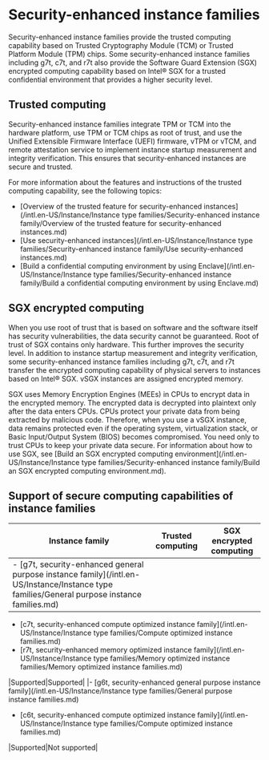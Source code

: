# Security-enhanced instance families

Security-enhanced instance families provide the trusted computing capability based on Trusted Cryptography Module \(TCM\) or Trusted Platform Module \(TPM\) chips. Some security-enhanced instance families including g7t, c7t, and r7t also provide the Software Guard Extension \(SGX\) encrypted computing capability based on Intel® SGX for a trusted confidential environment that provides a higher security level.

## Trusted computing

Security-enhanced instance families integrate TPM or TCM into the hardware platform, use TPM or TCM chips as root of trust, and use the Unified Extensible Firmware Interface \(UEFI\) firmware, vTPM or vTCM, and remote attestation service to implement instance startup measurement and integrity verification. This ensures that security-enhanced instances are secure and trusted.

For more information about the features and instructions of the trusted computing capability, see the following topics:

-   [Overview of the trusted feature for security-enhanced instances](/intl.en-US/Instance/Instance type families/Security-enhanced instance family/Overview of the trusted feature for security-enhanced instances.md)
-   [Use security-enhanced instances](/intl.en-US/Instance/Instance type families/Security-enhanced instance family/Use security-enhanced instances.md)
-   [Build a confidential computing environment by using Enclave](/intl.en-US/Instance/Instance type families/Security-enhanced instance family/Build a confidential computing environment by using Enclave.md)

## SGX encrypted computing

When you use root of trust that is based on software and the software itself has security vulnerabilities, the data security cannot be guaranteed. Root of trust of SGX contains only hardware. This further improves the security level. In addition to instance startup measurement and integrity verification, some security-enhanced instance families including g7t, c7t, and r7t transfer the encrypted computing capability of physical servers to instances based on Intel® SGX. vSGX instances are assigned encrypted memory.

SGX uses Memory Encryption Engines \(MEEs\) in CPUs to encrypt data in the encrypted memory. The encrypted data is decrypted into plaintext only after the data enters CPUs. CPUs protect your private data from being extracted by malicious code. Therefore, when you use a vSGX instance, data remains protected even if the operating system, virtualization stack, or Basic Input/Output System \(BIOS\) becomes compromised. You need only to trust CPUs to keep your private data secure. For information about how to use SGX, see [Build an SGX encrypted computing environment](/intl.en-US/Instance/Instance type families/Security-enhanced instance family/Build an SGX encrypted computing environment.md).

## Support of secure computing capabilities of instance families

|Instance family|Trusted computing|SGX encrypted computing|
|---------------|-----------------|-----------------------|
|-   [g7t, security-enhanced general purpose instance family](/intl.en-US/Instance/Instance type families/General purpose instance families.md)
-   [c7t, security-enhanced compute optimized instance family](/intl.en-US/Instance/Instance type families/Compute optimized instance families.md)
-   [r7t, security-enhanced memory optimized instance family](/intl.en-US/Instance/Instance type families/Memory optimized instance families/Memory optimized instance families.md)

|Supported|Supported|
|-   [g6t, security-enhanced general purpose instance family](/intl.en-US/Instance/Instance type families/General purpose instance families.md)
-   [c6t, security-enhanced compute optimized instance family](/intl.en-US/Instance/Instance type families/Compute optimized instance families.md)

|Supported|Not supported|


